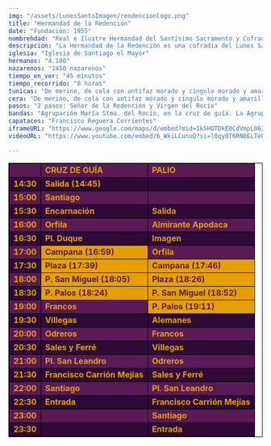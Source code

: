 ```yaml
---
img: "/assets/LunesSantoImagen/rendencionlogo.png"
title: "Hermandad de la Redención"
date: "Fundación: 1955"
nombrehdad: "Real e Ilustre Hermandad del Santísimo Sacramento y Cofradía de Nazarenos de Nuestro Padre Jesús de la Redención en el Beso de Judas, María Santísima del Rocío, Nuestra Señora del Carmen, San Fernando Rey y San Lucas Evangelista."
descripcion: "La Hermandad de la Redención es una cofradía del Lunes Santo sevillano que tiene su sede en la Iglesia de Santiago, en el barrio de Santa Catalina. Fundada en 1955, realiza su estación de penitencia con dos pasos: el misterio del Beso de Judas, que representa la traición de Judas a Jesús, y el palio de María Santísima del Rocío, conocida popularmente como La Novia de Sevilla por su belleza y elegancia. La hermandad cuenta con aproximadamente 3.000 hermanos y alrededor de 1.450 nazarenos. Su recorrido procesional dura unas 8 horas, y tarda en pasar por un punto concreto unos 45 minutos."
iglesia: "Iglesia de Santiago el Mayor"
hermanos: "4.100"
nazarenos: "1450 nazarenos"
tiempo_en_ver: "45 minutos"
tiempo_recorrido: "8 horas"
tunicas: "De merino, de cola con antifaz morado y cíngulo morado y amarillo en el Señor, y antifaz verde y cíngulo verde y amarillo, en la Virgen"
cera: "De merino, de cola con antifaz morado y cíngulo morado y amarillo en el Señor, y antifaz verde y cíngulo verde y amarillo, en la Virgen"
pasos: "2 pasos: Señor de la Redención y Virgen del Rocío"
bandas: "Agrupación María Stma. del Rocío, en la cruz de guía. La Agrupación Musical de Ntro. P. Jesús de la Redención, tras el paso de misterio. La banda de música de Ntra. Sra. de la Cruz Roja, tras el palio"
capataces: "Francisco Reguera Corrientes"
iframeURL: "https://www.google.com/maps/d/embed?mid=1k5HOTDkE0CdVmpL863rBuOey2E7Y2ukQ&ehbc=2E312F"
videoURL: "https://www.youtube.com/embed/b_WkiLCunuQ?si=l0qy0T6RN0ELTeGd"

---
```


<table class="recorrido" style="width: 100%; border-collapse: collapse; text-align: left; border: 1px solid black;">
  <tbody>
    <tr style="background-color: #5a1a55; color: #e5a000; font-weight: bold;">
      <td style="border: 1px solid black; text-align: center;"></td>
      <td style="border: 1px solid black;">CRUZ DE GUÍA</td>
      <td style="border: 1px solid black;">PALIO</td>
    </tr>
    <tr style="background-color: #2e0b37; color: #e5a000; font-weight: bold;">
      <td style="border: 1px solid black; text-align: center;">14:30</td>
      <td style="border: 1px solid black;">Salida (14:45)</td>
      <td style="border: 1px solid black;"></td>
    </tr>
    <tr style="background-color: #5a1a55; color: #e5a000; font-weight: bold;">
      <td style="border: 1px solid black; text-align: center;">15:00</td>
      <td style="border: 1px solid black;">Santiago</td>
      <td style="border: 1px solid black;"></td>
    </tr>
    <tr style="background-color: #2e0b37; color: #e5a000; font-weight: bold;">
      <td style="border: 1px solid black; text-align: center;">15:30</td>
      <td style="border: 1px solid black;">Encarnación</td>
      <td style="border: 1px solid black;">Salida</td>
    </tr>
    <tr style="background-color: #5a1a55; color: #e5a000; font-weight: bold;">
      <td style="border: 1px solid black; text-align: center;">16:00</td>
      <td style="border: 1px solid black;">Orfila</td>
      <td style="border: 1px solid black;">Almirante Apodaca</td>
    </tr>
    <tr style="background-color: #2e0b37; color: #e5a000; font-weight: bold;">
      <td style="border: 1px solid black; text-align: center;">16:30</td>
      <td style="border: 1px solid black;">Pl. Duque</td>
      <td style="border: 1px solid black;">Imagen</td>
    </tr>
    <tr style="background-color: #5a1a55; color: #e5a000; font-weight: bold;">
      <td style="border: 1px solid black; text-align: center;">17:00</td>
      <td style="background-color: #e5a000; color: #5a1a55; font-weight: bold; border: 1px solid black;">Campana (16:59)</td>
      <td style="border: 1px solid black;">Orfila</td>
    </tr>
    <tr style="background-color: #2e0b37; color: #e5a000; font-weight: bold;">
      <td style="border: 1px solid black; text-align: center;">17:30</td>
      <td style="background-color: #e5a000; color: #5a1a55; font-weight: bold; border: 1px solid black;">Plaza (17:39)</td>
      <td style="background-color: #e5a000; color: #5a1a55; font-weight: bold; border: 1px solid black;">Campana (17:46)</td>
    </tr>
    <tr style="background-color: #5a1a55; color: #e5a000; font-weight: bold;">
      <td style="border: 1px solid black; text-align: center;">18:00</td>
      <td style="background-color: #e5a000; color: #5a1a55; font-weight: bold; border: 1px solid black;">P. San Miguel (18:05)</td>
      <td style="background-color: #e5a000; color: #5a1a55; font-weight: bold; border: 1px solid black;">Plaza (18:26)</td>
    </tr>
    <tr style="background-color: #2e0b37; color: #e5a000; font-weight: bold;">
      <td style="border: 1px solid black; text-align: center;">18:30</td>
      <td style="background-color: #e5a000; color: #5a1a55; font-weight: bold; border: 1px solid black;">P. Palos (18:24)</td>
      <td style="background-color: #e5a000; color: #5a1a55; font-weight: bold; border: 1px solid black;">P. San Miguel (18:52)</td>
    </tr>
    <tr style="background-color: #5a1a55; color: #e5a000; font-weight: bold;">
      <td style="border: 1px solid black; text-align: center;">19:00</td>
      <td style="border: 1px solid black;">Francos</td>
      <td style="background-color: #e5a000; color: #5a1a55; font-weight: bold; border: 1px solid black;">P. Palos (19:11)</td>
    </tr>
    <tr style="background-color: #2e0b37; color: #e5a000; font-weight: bold;">
      <td style="border: 1px solid black; text-align: center;">19:30</td>
      <td style="border: 1px solid black;">Villegas</td>
      <td style="border: 1px solid black;">Alemanes</td>
    </tr>
    <tr style="background-color: #5a1a55; color: #e5a000; font-weight: bold;">
      <td style="border: 1px solid black; text-align: center;">20:00</td>
      <td style="border: 1px solid black;">Odreros</td>
      <td style="border: 1px solid black;">Francos</td>
    </tr>
    <tr style="background-color: #2e0b37; color: #e5a000; font-weight: bold;">
      <td style="border: 1px solid black; text-align: center;">20:30</td>
      <td style="border: 1px solid black;">Sales y Ferré</td>
      <td style="border: 1px solid black;">Villegas</td>
    </tr>
    <tr style="background-color: #5a1a55; color: #e5a000; font-weight: bold;">
      <td style="border: 1px solid black; text-align: center;">21:00</td>
      <td style="border: 1px solid black;">Pl. San Leandro</td>
      <td style="border: 1px solid black;">Odreros</td>
    </tr>
    <tr style="background-color: #2e0b37; color: #e5a000; font-weight: bold;">
      <td style="border: 1px solid black; text-align: center;">21:30</td>
      <td style="border: 1px solid black;">Francisco Carrión Mejías</td>
      <td style="border: 1px solid black;">Sales y Ferré</td>
    </tr>
    <tr style="background-color: #5a1a55; color: #e5a000; font-weight: bold;">
      <td style="border: 1px solid black; text-align: center;">22:00</td>
      <td style="border: 1px solid black;">Santiago</td>
      <td style="border: 1px solid black;">Pl. San Leandro</td>
    </tr>
    <tr style="background-color: #2e0b37; color: #e5a000; font-weight: bold;">
      <td style="border: 1px solid black; text-align: center;">22:30</td>
      <td style="border: 1px solid black;">Entrada</td>
      <td style="border: 1px solid black;">Francisco Carrión Mejías</td>
    </tr>
    <tr style="background-color: #5a1a55; color: #e5a000; font-weight: bold;">
      <td style="border: 1px solid black; text-align: center;">23:00</td>
      <td style="border: 1px solid black;"></td>
      <td style="border: 1px solid black;">Santiago</td>
    </tr>
    <tr style="background-color: #2e0b37; color: #e5a000; font-weight: bold;">
      <td style="border: 1px solid black; text-align: center;">23:30</td>
      <td style="border: 1px solid black;"></td>
      <td style="border: 1px solid black;">Entrada</td>
    </tr>
  </tbody>
</table>